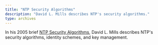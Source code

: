 ```yaml
---
title: "NTP Security Algorithms"
description: "David L. Mills describes NTP's security algorithms."
type: archives
---
```


In his 2005 brief [NTP Security Algorithms](/reflib/brief/secalgor/secalgor.pdf), David L. Mills describes NTP's security algorithms, identity schemes, and key management.

<br>